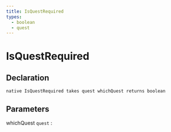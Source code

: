 ```yaml
---
title: IsQuestRequired
types:
  - boolean
  - quest
---
```


# IsQuestRequired

## Declaration

```jass
native IsQuestRequired takes quest whichQuest returns boolean
```

## Parameters
whichQuest `quest`
: 
